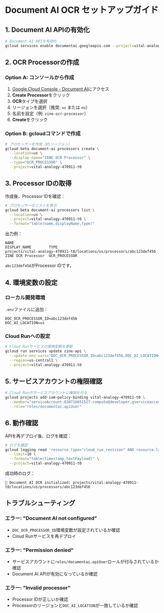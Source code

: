 # Document AI OCR セットアップガイド

## 1. Document AI APIの有効化

```bash
# Document AI APIを有効化
gcloud services enable documentai.googleapis.com --project=vital-analogy-470911-t0
```

## 2. OCR Processorの作成

### Option A: コンソールから作成

1. [Google Cloud Console - Document AI](https://console.cloud.google.com/ai/document-ai/processors)にアクセス
2. **Create Processor**をクリック
3. **OCR**タイプを選択
4. リージョンを選択（推奨: `us` または `eu`）
5. 名前を設定（例: `zine-ocr-processor`）
6. **Create**をクリック

### Option B: gcloudコマンドで作成

```bash
# プロセッサーを作成（USリージョン）
gcloud beta document-ai processors create \
  --location=us \
  --display-name="ZINE OCR Processor" \
  --type="OCR_PROCESSOR" \
  --project=vital-analogy-470911-t0
```

## 3. Processor IDの取得

作成後、Processor IDを確認：

```bash
# プロセッサーのリストを表示
gcloud beta document-ai processors list \
  --location=us \
  --project=vital-analogy-470911-t0 \
  --format="table(name,displayName,type)"
```

出力例：
```
NAME                                                          DISPLAY_NAME        TYPE
projects/vital-analogy-470911-t0/locations/us/processors/abc123def456  ZINE OCR Processor  OCR_PROCESSOR
```

`abc123def456`がProcessor IDです。

## 4. 環境変数の設定

### ローカル開発環境

`.env`ファイルに追加：
```env
DOC_OCR_PROCESSOR_ID=abc123def456
DOC_AI_LOCATION=us
```

### Cloud Runへの設定

```bash
# Cloud Runサービスの環境変数を更新
gcloud run services update zine-api \
  --update-env-vars="DOC_OCR_PROCESSOR_ID=abc123def456,DOC_AI_LOCATION=us" \
  --region=us-central1 \
  --project=vital-analogy-470911-t0
```

## 5. サービスアカウントの権限確認

```bash
# Cloud Runのサービスアカウントに権限を付与
gcloud projects add-iam-policy-binding vital-analogy-470911-t0 \
  --member="serviceAccount:830716651527-compute@developer.gserviceaccount.com" \
  --role="roles/documentai.apiUser"
```

## 6. 動作確認

APIを再デプロイ後、ログを確認：

```bash
# ログを確認
gcloud logging read 'resource.type="cloud_run_revision" AND resource.labels.service_name="zine-api" AND textPayload:"Document AI"' \
  --limit=10 \
  --format="table(timestamp,textPayload)" \
  --project=vital-analogy-470911-t0
```

成功時のログ：
```
📄 Document AI OCR initialized: projects/vital-analogy-470911-t0/locations/us/processors/abc123def456
```

## トラブルシューティング

### エラー: "Document AI not configured"
- `DOC_OCR_PROCESSOR_ID`環境変数が設定されているか確認
- Cloud Runサービスを再デプロイ

### エラー: "Permission denied"
- サービスアカウントに`roles/documentai.apiUser`ロールが付与されているか確認
- Document AI APIが有効になっているか確認

### エラー: "Invalid processor"
- Processor IDが正しいか確認
- Processorのリージョンと`DOC_AI_LOCATION`が一致しているか確認